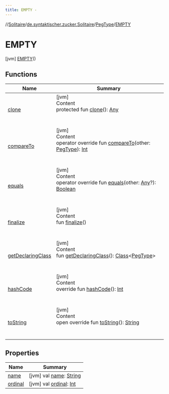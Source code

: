 ```yaml
---
title: EMPTY -
---
```

//[Solitaire](../../../index.md)/[de.syntaktischer.zucker.Solitaire](../../index.md)/[PegType](../index.md)/[EMPTY](index.md)



# EMPTY  
 [jvm] [EMPTY](index.md)()  
   


## Functions  
  
|  Name|  Summary| 
|---|---|
| <a name="kotlin/Enum/clone/#/PointingToDeclaration/"></a>[clone](../-b-o-u-n-d-a-r-y/index.md#%5Bkotlin%2FEnum%2Fclone%2F%23%2FPointingToDeclaration%2F%5D%2FFunctions%2F-1652271655)| <a name="kotlin/Enum/clone/#/PointingToDeclaration/"></a>[jvm]  <br>Content  <br>protected fun [clone](../-b-o-u-n-d-a-r-y/index.md#%5Bkotlin%2FEnum%2Fclone%2F%23%2FPointingToDeclaration%2F%5D%2FFunctions%2F-1652271655)(): [Any](https://kotlinlang.org/api/latest/jvm/stdlib/kotlin/-any/index.html)  <br><br><br>
| <a name="kotlin/Enum/compareTo/#de.syntaktischer.zucker.Solitaire.PegType/PointingToDeclaration/"></a>[compareTo](../-b-o-u-n-d-a-r-y/index.md#%5Bkotlin%2FEnum%2FcompareTo%2F%23de.syntaktischer.zucker.Solitaire.PegType%2FPointingToDeclaration%2F%5D%2FFunctions%2F-1652271655)| <a name="kotlin/Enum/compareTo/#de.syntaktischer.zucker.Solitaire.PegType/PointingToDeclaration/"></a>[jvm]  <br>Content  <br>operator override fun [compareTo](../-b-o-u-n-d-a-r-y/index.md#%5Bkotlin%2FEnum%2FcompareTo%2F%23de.syntaktischer.zucker.Solitaire.PegType%2FPointingToDeclaration%2F%5D%2FFunctions%2F-1652271655)(other: [PegType](../index.md)): [Int](https://kotlinlang.org/api/latest/jvm/stdlib/kotlin/-int/index.html)  <br><br><br>
| <a name="kotlin/Enum/equals/#kotlin.Any?/PointingToDeclaration/"></a>[equals](../-b-o-u-n-d-a-r-y/index.md#%5Bkotlin%2FEnum%2Fequals%2F%23kotlin.Any%3F%2FPointingToDeclaration%2F%5D%2FFunctions%2F-1652271655)| <a name="kotlin/Enum/equals/#kotlin.Any?/PointingToDeclaration/"></a>[jvm]  <br>Content  <br>operator override fun [equals](../-b-o-u-n-d-a-r-y/index.md#%5Bkotlin%2FEnum%2Fequals%2F%23kotlin.Any%3F%2FPointingToDeclaration%2F%5D%2FFunctions%2F-1652271655)(other: [Any](https://kotlinlang.org/api/latest/jvm/stdlib/kotlin/-any/index.html)?): [Boolean](https://kotlinlang.org/api/latest/jvm/stdlib/kotlin/-boolean/index.html)  <br><br><br>
| <a name="kotlin/Enum/finalize/#/PointingToDeclaration/"></a>[finalize](../-b-o-u-n-d-a-r-y/index.md#%5Bkotlin%2FEnum%2Ffinalize%2F%23%2FPointingToDeclaration%2F%5D%2FFunctions%2F-1652271655)| <a name="kotlin/Enum/finalize/#/PointingToDeclaration/"></a>[jvm]  <br>Content  <br>fun [finalize](../-b-o-u-n-d-a-r-y/index.md#%5Bkotlin%2FEnum%2Ffinalize%2F%23%2FPointingToDeclaration%2F%5D%2FFunctions%2F-1652271655)()  <br><br><br>
| <a name="kotlin/Enum/getDeclaringClass/#/PointingToDeclaration/"></a>[getDeclaringClass](../-b-o-u-n-d-a-r-y/index.md#%5Bkotlin%2FEnum%2FgetDeclaringClass%2F%23%2FPointingToDeclaration%2F%5D%2FFunctions%2F-1652271655)| <a name="kotlin/Enum/getDeclaringClass/#/PointingToDeclaration/"></a>[jvm]  <br>Content  <br>fun [getDeclaringClass](../-b-o-u-n-d-a-r-y/index.md#%5Bkotlin%2FEnum%2FgetDeclaringClass%2F%23%2FPointingToDeclaration%2F%5D%2FFunctions%2F-1652271655)(): [Class](https://docs.oracle.com/javase/8/docs/api/java/lang/Class.html)<[PegType](../index.md)>  <br><br><br>
| <a name="kotlin/Enum/hashCode/#/PointingToDeclaration/"></a>[hashCode](../-b-o-u-n-d-a-r-y/index.md#%5Bkotlin%2FEnum%2FhashCode%2F%23%2FPointingToDeclaration%2F%5D%2FFunctions%2F-1652271655)| <a name="kotlin/Enum/hashCode/#/PointingToDeclaration/"></a>[jvm]  <br>Content  <br>override fun [hashCode](../-b-o-u-n-d-a-r-y/index.md#%5Bkotlin%2FEnum%2FhashCode%2F%23%2FPointingToDeclaration%2F%5D%2FFunctions%2F-1652271655)(): [Int](https://kotlinlang.org/api/latest/jvm/stdlib/kotlin/-int/index.html)  <br><br><br>
| <a name="kotlin/Enum/toString/#/PointingToDeclaration/"></a>[toString](../-b-o-u-n-d-a-r-y/index.md#%5Bkotlin%2FEnum%2FtoString%2F%23%2FPointingToDeclaration%2F%5D%2FFunctions%2F-1652271655)| <a name="kotlin/Enum/toString/#/PointingToDeclaration/"></a>[jvm]  <br>Content  <br>open override fun [toString](../-b-o-u-n-d-a-r-y/index.md#%5Bkotlin%2FEnum%2FtoString%2F%23%2FPointingToDeclaration%2F%5D%2FFunctions%2F-1652271655)(): [String](https://kotlinlang.org/api/latest/jvm/stdlib/kotlin/-string/index.html)  <br><br><br>


## Properties  
  
|  Name|  Summary| 
|---|---|
| <a name="de.syntaktischer.zucker.Solitaire/PegType.EMPTY/name/#/PointingToDeclaration/"></a>[name](name.md)| <a name="de.syntaktischer.zucker.Solitaire/PegType.EMPTY/name/#/PointingToDeclaration/"></a> [jvm] val [name](name.md): [String](https://kotlinlang.org/api/latest/jvm/stdlib/kotlin/-string/index.html)   <br>
| <a name="de.syntaktischer.zucker.Solitaire/PegType.EMPTY/ordinal/#/PointingToDeclaration/"></a>[ordinal](ordinal.md)| <a name="de.syntaktischer.zucker.Solitaire/PegType.EMPTY/ordinal/#/PointingToDeclaration/"></a> [jvm] val [ordinal](ordinal.md): [Int](https://kotlinlang.org/api/latest/jvm/stdlib/kotlin/-int/index.html)   <br>

